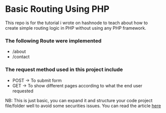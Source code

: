 # Basic Routing Using PHP

This repo is for the tutorial i wrote on hashnode to teach about how to create simple routing logic in PHP without using any PHP framework.

### The following Route were implemented

- /about
- /contact

### The request method used in this project include

- POST -> To submit form
- GET -> To show different pages according to what the end user requested

NB: This is just basic, you can expand it and structure your code project file/folder well to avoid some securities issues.
You can read the article [here](https://kekecoder.hashnode.dev/how-to-create-a-simple-routing-logic-in-php)
